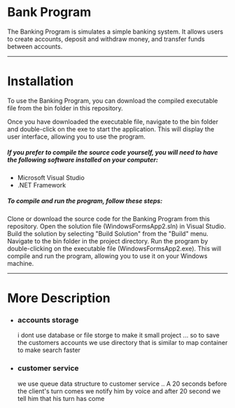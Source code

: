 # Bank Program
The Banking Program is simulates a simple banking system. It allows users to create accounts, deposit and withdraw money, and transfer funds between accounts.

---
# Installation
To use the Banking Program, you can download the compiled executable file from the bin folder in this repository.

Once you have downloaded the executable file, navigate to the bin folder and double-click on the exe to start the application. This will display the user interface, allowing you to use the program.

##### If you prefer to compile the source code yourself, you will need to have the following software installed on your computer:

* Microsoft Visual Studio
* .NET Framework


##### To compile and run the program, follow these steps:

Clone or download the source code for the Banking Program from this repository.
Open the solution file (WindowsFormsApp2.sln) in Visual Studio.
Build the solution by selecting "Build Solution" from the "Build" menu.
Navigate to the bin folder in the project directory.
Run the program by double-clicking on the executable file (WindowsFormsApp2.exe).
This will compile and run the program, allowing you to use it on your Windows machine.
 
 ---
 # More Description
 * ### accounts storage
    i dont use database or file storge to make it small project ... so to save the customers accounts we use directory that is similar to map container to make search faster

 *   ### customer service
        we use queue data structure to customer service .. A 20 seconds before the client's turn comes we notify him by voice and after 20 second we tell him that his turn has come

        
